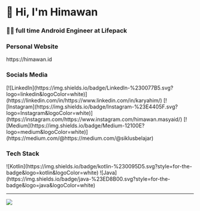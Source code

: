 
<h1> 👋 Hi, I'm Himawan</h1>
<h3> 🧑‍💻 full time Android Engineer at Lifepack</h>

<h3 align="left">Personal Website</h3>
https://himawan.id

<h3 align="left">Socials Media</h3>
[![LinkedIn](https://img.shields.io/badge/LinkedIn-%230077B5.svg?logo=linkedin&logoColor=white)](https://linkedin.com/in/https://www.linkedin.com/in/karyahim/)
[![Instagram](https://img.shields.io/badge/Instagram-%23E4405F.svg?logo=Instagram&logoColor=white)](https://instagram.com/https://www.instagram.com/himawan.masyaid/)  [![Medium](https://img.shields.io/badge/Medium-12100E?logo=medium&logoColor=white)](https://medium.com/@https://medium.com/@siklusbelajar) 

<h3 align="left">Tech Stack</h3>
![Kotlin](https://img.shields.io/badge/kotlin-%230095D5.svg?style=for-the-badge&logo=kotlin&logoColor=white) ![Java](https://img.shields.io/badge/java-%23ED8B00.svg?style=for-the-badge&logo=java&logoColor=white)

---
[![](https://visitcount.itsvg.in/api?id=himawanmasyaid&icon=0&color=0)](https://visitcount.itsvg.in)